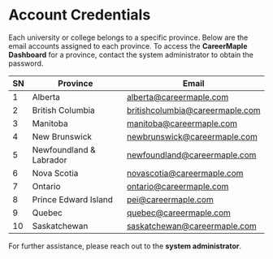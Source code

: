 # Account Credentials

Each university or college belongs to a specific province. Below are the email accounts assigned to each province. To access the **CareerMaple Dashboard** for a province, contact the system administrator to obtain the password.

| SN  | Province                | Email                           |
| --- | ----------------------- | ------------------------------- |
| 1   | Alberta                 | alberta@careermaple.com         |
| 2   | British Columbia        | britishcolumbia@careermaple.com |
| 3   | Manitoba                | manitoba@careermaple.com        |
| 4   | New Brunswick           | newbrunswick@careermaple.com    |
| 5   | Newfoundland & Labrador | newfoundland@careermaple.com    |
| 6   | Nova Scotia             | novascotia@careermaple.com      |
| 7   | Ontario                 | ontario@careermaple.com         |
| 8   | Prince Edward Island    | pei@careermaple.com             |
| 9   | Quebec                  | quebec@careermaple.com          |
| 10  | Saskatchewan            | saskatchewan@careermaple.com    |

For further assistance, please reach out to the **system administrator**.
